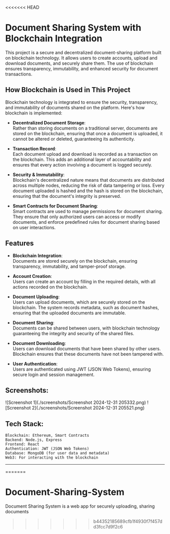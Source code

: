 <<<<<<< HEAD
# **Document Sharing System with Blockchain Integration**

This project is a secure and decentralized document-sharing platform built on blockchain technology. It allows users to create accounts, upload and download documents, and securely share them. The use of blockchain ensures transparency, immutability, and enhanced security for document transactions.

## **How Blockchain is Used in This Project**

Blockchain technology is integrated to ensure the security, transparency, and immutability of documents shared on the platform. Here's how blockchain is implemented:

- **Decentralized Document Storage**:  
  Rather than storing documents on a traditional server, documents are stored on the blockchain, ensuring that once a document is uploaded, it cannot be altered or deleted, guaranteeing its authenticity.

- **Transaction Record**:  
  Each document upload and download is recorded as a transaction on the blockchain. This adds an additional layer of accountability and ensures that every action involving a document is logged securely.

- **Security & Immutability**:  
  Blockchain's decentralized nature means that documents are distributed across multiple nodes, reducing the risk of data tampering or loss. Every document uploaded is hashed and the hash is stored on the blockchain, ensuring that the document's integrity is preserved.

- **Smart Contracts for Document Sharing**:  
  Smart contracts are used to manage permissions for document sharing. They ensure that only authorized users can access or modify documents, and enforce predefined rules for document sharing based on user interactions.

## **Features**

- **Blockchain Integration**:  
  Documents are stored securely on the blockchain, ensuring transparency, immutability, and tamper-proof storage.

- **Account Creation**:  
  Users can create an account by filling in the required details, with all actions recorded on the blockchain.

- **Document Uploading**:  
  Users can upload documents, which are securely stored on the blockchain. The system records metadata, such as document hashes, ensuring that the uploaded documents are immutable.

- **Document Sharing**:  
  Documents can be shared between users, with blockchain technology guaranteeing the integrity and security of the shared files.

- **Document Downloading**:  
  Users can download documents that have been shared by other users. Blockchain ensures that these documents have not been tampered with.

- **User Authentication**:  
  Users are authenticated using JWT (JSON Web Tokens), ensuring secure login and session management.

## **Screenshots**:
![Screenshot 1](./screenshots/Screenshot 2024-12-31 205332.png)
![Screenshot 2](./screenshots/Screenshot 2024-12-31 205521.png)


## **Tech Stack**:
    Blockchain: Ethereum, Smart Contracts
    Backend: Node.js, Express
    Frontend: React
    Authentication: JWT (JSON Web Tokens)
    Database: MongoDB (for user data and metadata)
    Web3: For interacting with the blockchain

---
=======
# Document-Sharing-System
Document Sharing System is a web app for securely uploading, sharing documents
>>>>>>> b44352185689cfb1f4930f7f457dd3fcc7d9f2c6
